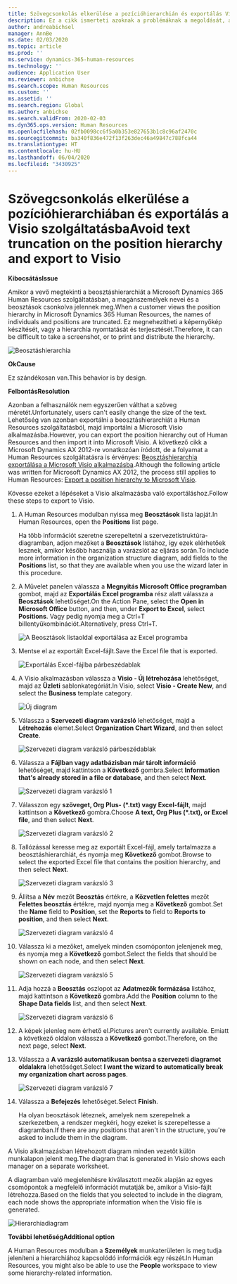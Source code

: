 ```yaml
---
title: Szövegcsonkolás elkerülése a pozícióhierarchián és exportálás Visio szolgáltatásba
description: Ez a cikk ismerteti azoknak a problémáknak a megoldását, ahol a magánszemélyek nevei és a beosztások csonkolva jelennek meg, amikor a vevő megtekinti a beosztáshierarchiát a Microsoft Dynamics 365 Human Resources szolgáltatásban. A szöveg csonkolt megjelenítése megnehezítheti a képernyőkép készítését vagy a hierarchia nyomtatását.
author: andreabichsel
manager: AnnBe
ms.date: 02/03/2020
ms.topic: article
ms.prod: ''
ms.service: dynamics-365-human-resources
ms.technology: ''
audience: Application User
ms.reviewer: anbichse
ms.search.scope: Human Resources
ms.custom: ''
ms.assetid: ''
ms.search.region: Global
ms.author: anbichse
ms.search.validFrom: 2020-02-03
ms.dyn365.ops.version: Human Resources
ms.openlocfilehash: 02fb0098cc6f5a0b353e827653b1c8c96af2470c
ms.sourcegitcommit: ba340f836e472f13f263dec46a49847c788fca44
ms.translationtype: HT
ms.contentlocale: hu-HU
ms.lasthandoff: 06/04/2020
ms.locfileid: "3430925"
---
```

# <a name="avoid-text-truncation-on-the-position-hierarchy-and-export-to-visio"></a><span data-ttu-id="1a79d-104">Szövegcsonkolás elkerülése a pozícióhierarchiában és exportálás a Visio szolgáltatásba</span><span class="sxs-lookup"><span data-stu-id="1a79d-104">Avoid text truncation on the position hierarchy and export to Visio</span></span>

<span data-ttu-id="1a79d-105">**Kibocsátás**</span><span class="sxs-lookup"><span data-stu-id="1a79d-105">**Issue**</span></span>

<span data-ttu-id="1a79d-106">Amikor a vevő megtekinti a beosztáshierarchiát a Microsoft Dynamics 365 Human Resources szolgáltatásban, a magánszemélyek nevei és a beosztások csonkolva jelennek meg.</span><span class="sxs-lookup"><span data-stu-id="1a79d-106">When a customer views the position hierarchy in Microsoft Dynamics 365 Human Resources, the names of individuals and positions are truncated.</span></span> <span data-ttu-id="1a79d-107">Ez megnehezítheti a képernyőkép készítését, vagy a hierarchia nyomtatását és terjesztését.</span><span class="sxs-lookup"><span data-stu-id="1a79d-107">Therefore, it can be difficult to take a screenshot, or to print and distribute the hierarchy.</span></span>

![Beosztáshierarchia](media/position-h.png)

<span data-ttu-id="1a79d-109">**Ok**</span><span class="sxs-lookup"><span data-stu-id="1a79d-109">**Cause**</span></span>

<span data-ttu-id="1a79d-110">Ez szándékosan van.</span><span class="sxs-lookup"><span data-stu-id="1a79d-110">This behavior is by design.</span></span>

<span data-ttu-id="1a79d-111">**Felbontás**</span><span class="sxs-lookup"><span data-stu-id="1a79d-111">**Resolution**</span></span>

<span data-ttu-id="1a79d-112">Azonban a felhasználók nem egyszerűen válthat a szöveg méretét.</span><span class="sxs-lookup"><span data-stu-id="1a79d-112">Unfortunately, users can't easily change the size of the text.</span></span> <span data-ttu-id="1a79d-113">Lehetőség van azonban exportálni a beosztáshierarchiát a Human Resources szolgáltatásból, majd importálni a Microsoft Visio alkalmazásba.</span><span class="sxs-lookup"><span data-stu-id="1a79d-113">However, you can export the position hierarchy out of Human Resources and then import it into Microsoft Visio.</span></span> <span data-ttu-id="1a79d-114">A következő cikk a Microsoft Dynamics AX 2012-re vonatkozóan íródott, de a folyamat a Human Resources szolgáltatásra is érvényes: [Beosztáshierarchia exportálása a Microsoft Visio alkalmazásba](https://docs.microsoft.com/dynamicsax-2012/appuser-itpro/export-a-position-hierarchy-to-microsoft-visio).</span><span class="sxs-lookup"><span data-stu-id="1a79d-114">Although the following article was written for Microsoft Dynamics AX 2012, the process still applies to Human Resources: [Export a position hierarchy to Microsoft Visio](https://docs.microsoft.com/dynamicsax-2012/appuser-itpro/export-a-position-hierarchy-to-microsoft-visio).</span></span>

<span data-ttu-id="1a79d-115">Kövesse ezeket a lépéseket a Visio alkalmazásba való exportáláshoz.</span><span class="sxs-lookup"><span data-stu-id="1a79d-115">Follow these steps to export to Visio.</span></span>

1. <span data-ttu-id="1a79d-116">A Human Resources modulban nyissa meg **Beosztások** lista lapját.</span><span class="sxs-lookup"><span data-stu-id="1a79d-116">In Human Resources, open the **Positions** list page.</span></span>

    <span data-ttu-id="1a79d-117">Ha több információt szeretne szerepeltetni a szervezetistruktúra-diagramban, adjon mezőket a **Beosztások** listához, így ezek elérhetőek lesznek, amikor később használja a varázslót az eljárás során.</span><span class="sxs-lookup"><span data-stu-id="1a79d-117">To include more information in the organization structure diagram, add fields to the **Positions** list, so that they are available when you use the wizard later in this procedure.</span></span>

2. <span data-ttu-id="1a79d-118">A Művelet panelen válassza a **Megnyitás Microsoft Office programban** gombot, majd az **Exportálás Excel programba** rész alatt válassza a **Beosztások** lehetőséget.</span><span class="sxs-lookup"><span data-stu-id="1a79d-118">On the Action Pane, select the **Open in Microsoft Office** button, and then, under **Export to Excel**, select **Positions**.</span></span> <span data-ttu-id="1a79d-119">Vagy pedig nyomja meg a Ctrl+T billentyűkombinációt.</span><span class="sxs-lookup"><span data-stu-id="1a79d-119">Alternatively, press Ctrl+T.</span></span>

    ![A Beosztások listaoldal exportálása az Excel programba](media/org-admin.png)

3. <span data-ttu-id="1a79d-121">Mentse el az exportált Excel-fájlt.</span><span class="sxs-lookup"><span data-stu-id="1a79d-121">Save the Excel file that is exported.</span></span>

    ![Exportálás Excel-fájlba párbeszédablak](media/export-excel.png)

4. <span data-ttu-id="1a79d-123">A Visio alkalmazásban válassza a **Visio - Új létrehozása** lehetőséget, majd az **Üzleti** sablonkategóriát.</span><span class="sxs-lookup"><span data-stu-id="1a79d-123">In Visio, select **Visio - Create New**, and select the **Business** template category.</span></span>

    ![Új diagram](media/new.png)

5. <span data-ttu-id="1a79d-125">Válassza a **Szervezeti diagram varázsló** lehetőséget, majd a **Létrehozás** elemet.</span><span class="sxs-lookup"><span data-stu-id="1a79d-125">Select **Organization Chart Wizard**, and then select **Create**.</span></span>

    ![Szervezeti diagram varázsló párbeszédablak](media/orgchart-wizard.png)

6. <span data-ttu-id="1a79d-127">Válassza a **Fájlban vagy adatbázisban már tárolt információ** lehetőséget, majd kattintson a **Következő** gombra.</span><span class="sxs-lookup"><span data-stu-id="1a79d-127">Select **Information that's already stored in a file or database**, and then select **Next**.</span></span>

    ![Szervezeti diagram varázsló 1](media/orgchart-wizard7.png)

7. <span data-ttu-id="1a79d-129">Válasszon egy **szöveget, Org Plus- (\*.txt) vagy Excel-fájlt**, majd kattintson a **Következő** gombra.</span><span class="sxs-lookup"><span data-stu-id="1a79d-129">Choose **A text, Org Plus (\*.txt), or Excel file**, and then select **Next**.</span></span>

    ![Szervezeti diagram varázsló 2](media/orgchart-wizard3.png)

8. <span data-ttu-id="1a79d-131">Tallózással keresse meg az exportált Excel-fájl, amely tartalmazza a beosztáshierarchiát, és nyomja meg **Következő** gombot.</span><span class="sxs-lookup"><span data-stu-id="1a79d-131">Browse to select the exported Excel file that contains the position hierarchy, and then select **Next**.</span></span>

    ![Szervezeti diagram varázsló 3](media/orgchart-wizard2.png)

9. <span data-ttu-id="1a79d-133">Állítsa a **Név** mezőt **Beosztás** értékre, a **Közvetlen felettes** mezőt **Felettes beosztás** értékre, majd nyomja meg a **Következő** gombot.</span><span class="sxs-lookup"><span data-stu-id="1a79d-133">Set the **Name** field to **Position**, set the **Reports to** field to **Reports to position**, and then select **Next**.</span></span>

    ![Szervezeti diagram varázsló 4](media/orgchart-wizard1.png)

10. <span data-ttu-id="1a79d-135">Válassza ki a mezőket, amelyek minden csomóponton jelenjenek meg, és nyomja meg a **Következő** gombot.</span><span class="sxs-lookup"><span data-stu-id="1a79d-135">Select the fields that should be shown on each node, and then select **Next**.</span></span>

    ![Szervezeti diagram varázsló 5](media/orgchart-wizard5.png)

11. <span data-ttu-id="1a79d-137">Adja hozzá a **Beosztás** oszlopot az **Adatmezők formázása** listához, majd kattintson a **Következő** gombra.</span><span class="sxs-lookup"><span data-stu-id="1a79d-137">Add the **Position** column to the **Shape Data fields** list, and then select **Next**.</span></span>

    ![Szervezeti diagram varázsló 6](media/orgchart-wizard6.png)

12. <span data-ttu-id="1a79d-139">A képek jelenleg nem érhető el.</span><span class="sxs-lookup"><span data-stu-id="1a79d-139">Pictures aren't currently available.</span></span> <span data-ttu-id="1a79d-140">Emiatt a következő oldalon válassza a **Következő** gombot.</span><span class="sxs-lookup"><span data-stu-id="1a79d-140">Therefore, on the next page, select **Next**.</span></span>
13. <span data-ttu-id="1a79d-141">Válassza a **A varázsló automatikusan bontsa a szervezeti diagramot oldalakra** lehetőséget.</span><span class="sxs-lookup"><span data-stu-id="1a79d-141">Select **I want the wizard to automatically break my organization chart across pages**.</span></span>

    ![Szervezeti diagram varázsló 7](media/orgchart-wizard4.png)

14. <span data-ttu-id="1a79d-143">Válassza a **Befejezés** lehetőséget.</span><span class="sxs-lookup"><span data-stu-id="1a79d-143">Select **Finish**.</span></span>

    <span data-ttu-id="1a79d-144">Ha olyan beosztások léteznek, amelyek nem szerepelnek a szerkezetben, a rendszer megkéri, hogy ezeket is szerepeltesse a diagramban.</span><span class="sxs-lookup"><span data-stu-id="1a79d-144">If there are any positions that aren't in the structure, you're asked to include them in the diagram.</span></span>

<span data-ttu-id="1a79d-145">A Visio alkalmazásban létrehozott diagram minden vezetőt külön munkalapon jelenít meg.</span><span class="sxs-lookup"><span data-stu-id="1a79d-145">The diagram that is generated in Visio shows each manager on a separate worksheet.</span></span>

<span data-ttu-id="1a79d-146">A diagramban való megjelenítésre kiválasztott mezők alapján az egyes csomópontok a megfelelő információt mutatják be, amikor a Visio-fájlt létrehozza.</span><span class="sxs-lookup"><span data-stu-id="1a79d-146">Based on the fields that you selected to include in the diagram, each node shows the appropriate information when the Visio file is generated.</span></span>

![Hierarchiadiagram](media/hierarchy.png)

<span data-ttu-id="1a79d-148">**További lehetőség**</span><span class="sxs-lookup"><span data-stu-id="1a79d-148">**Additional option**</span></span>

<span data-ttu-id="1a79d-149">A Human Resources modulban a **Személyek** munkaterületen is meg tudja jeleníteni a hierarchiához kapcsolódó információk egy részét.</span><span class="sxs-lookup"><span data-stu-id="1a79d-149">In Human Resources, you might also be able to use the **People** workspace to view some hierarchy-related information.</span></span>

